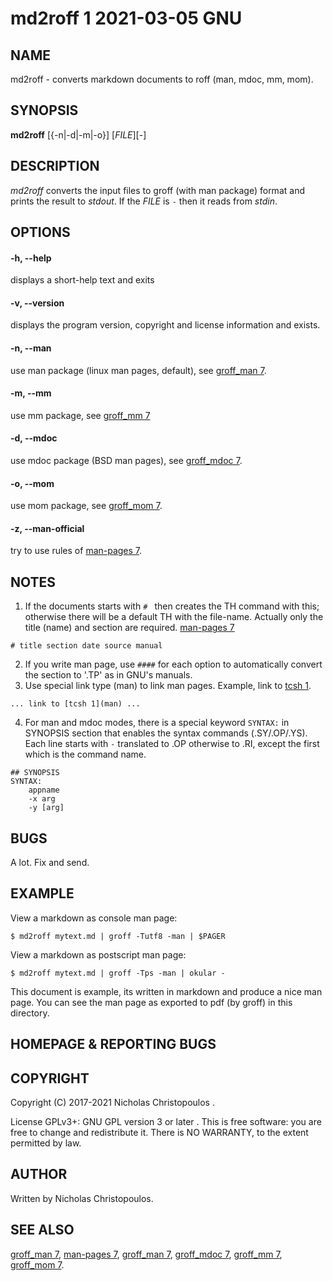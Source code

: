 # md2roff 1 2021-03-05 GNU

## NAME
md2roff \- converts markdown documents to roff (man, mdoc, mm, mom).

## SYNOPSIS
**md2roff** [{-n|-d|-m|-o}] [_FILE_][-]

## DESCRIPTION
*md2roff* converts the input files to groff (with man package) format
and prints the result to *stdout*. If the *FILE* is `-` then it reads
from *stdin*.

## OPTIONS

#### -h, --help
displays a short-help text and exits

#### -v, --version
displays the program version, copyright and license information and exists.

#### -n, --man
use man package (linux man pages, default), see [groff_man 7](man).

#### -m, --mm
use mm package, see [groff_mm 7](man)

#### -d, --mdoc
use mdoc package (BSD man pages), see [groff_mdoc 7](man).

#### -o, --mom
use mom package, see [groff_mom 7](man).

#### -z, --man-official
try to use rules of [man-pages 7](man).

## NOTES
1. If the documents starts with `# ` then creates the TH command with this;
otherwise there will be a default TH with the file-name. Actually only the
title (name) and section are required. [man-pages 7](man)
```
# title section date source manual
```
2. If you write man page, use `####` for each option to automatically convert
the section to '.TP' as in GNU's manuals.
3. Use special link type (man) to link man pages.
Example, link to [tcsh 1](man).
```
... link to [tcsh 1](man) ...
```
4. For man and mdoc modes, there is a special keyword `SYNTAX:` in SYNOPSIS
   section that enables the syntax commands (.SY/.OP/.YS). Each line starts with
   `-` translated to .OP otherwise to .RI, except the first which is the command
   name.
```
## SYNOPSIS
SYNTAX:
	appname
	-x arg
	-y [arg]
```

## BUGS
A lot. Fix and send.

## EXAMPLE
View a markdown as console man page:
```
$ md2roff mytext.md | groff -Tutf8 -man | $PAGER
```

View a markdown as postscript man page:
```
$ md2roff mytext.md | groff -Tps -man | okular -
```

This document is example, its written in markdown and produce a nice man page.
You can see the man page as exported to pdf (by groff) in this directory.

## HOMEPAGE & REPORTING BUGS
[](https://github.com/nereusx/md2roff)

## COPYRIGHT
Copyright (C) 2017-2021 Nicholas Christopoulos [](nereus@freemail.gr).

License GPLv3+: GNU GPL version 3 or later [](http://gnu.org/licenses/gpl.html).
This is free software: you are free to change and redistribute it.
There is NO WARRANTY, to the extent permitted by law.

## AUTHOR
Written by Nicholas Christopoulos.

## SEE ALSO
[groff_man 7](man), [man-pages 7](man),
[groff_man 7](man), [groff_mdoc 7](man),
[groff_mm 7](man), [groff_mom 7](man).


